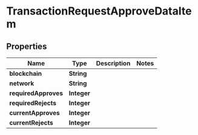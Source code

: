 

# TransactionRequestApproveDataItem


## Properties

Name | Type | Description | Notes
------------ | ------------- | ------------- | -------------
**blockchain** | **String** |  | 
**network** | **String** |  | 
**requiredApproves** | **Integer** |  | 
**requiredRejects** | **Integer** |  | 
**currentApproves** | **Integer** |  | 
**currentRejects** | **Integer** |  | 



